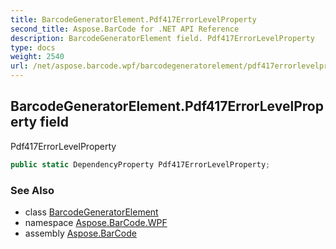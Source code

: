 ```yaml
---
title: BarcodeGeneratorElement.Pdf417ErrorLevelProperty
second_title: Aspose.BarCode for .NET API Reference
description: BarcodeGeneratorElement field. Pdf417ErrorLevelProperty
type: docs
weight: 2540
url: /net/aspose.barcode.wpf/barcodegeneratorelement/pdf417errorlevelproperty/
---
```

## BarcodeGeneratorElement.Pdf417ErrorLevelProperty field

Pdf417ErrorLevelProperty

```csharp
public static DependencyProperty Pdf417ErrorLevelProperty;
```

### See Also

* class [BarcodeGeneratorElement](../)
* namespace [Aspose.BarCode.WPF](../../../aspose.barcode.wpf/)
* assembly [Aspose.BarCode](../../../)


